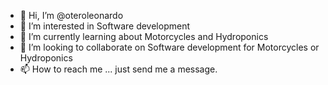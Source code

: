 - 👋 Hi, I’m @oteroleonardo
- 👀 I’m interested in Software development
- 🌱 I’m currently learning about Motorcycles and Hydroponics
- 💞️ I’m looking to collaborate on Software development for Motorcycles or Hydroponics
- 📫 How to reach me ... just send me a message.

<!---
oteroleonardo/oteroleonardo is a ✨ special ✨ repository because its `README.md` (this file) appears on your GitHub profile.
You can click the Preview link to take a look at your changes.
--->
